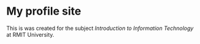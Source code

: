 # My profile site

This is was created for the subject *Introduction to Information Technology* at RMIT University.